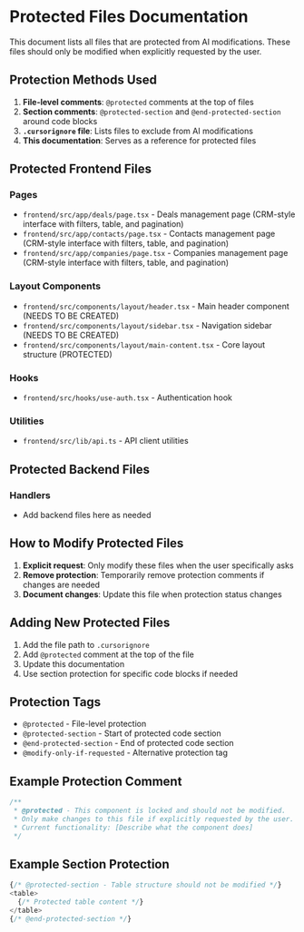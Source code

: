 # Protected Files Documentation

This document lists all files that are protected from AI modifications. These files should only be modified when explicitly requested by the user.

## Protection Methods Used

1. **File-level comments**: `@protected` comments at the top of files
2. **Section comments**: `@protected-section` and `@end-protected-section` around code blocks
3. **`.cursorignore` file**: Lists files to exclude from AI modifications
4. **This documentation**: Serves as a reference for protected files

## Protected Frontend Files

### Pages
- `frontend/src/app/deals/page.tsx` - Deals management page (CRM-style interface with filters, table, and pagination)
- `frontend/src/app/contacts/page.tsx` - Contacts management page (CRM-style interface with filters, table, and pagination)
- `frontend/src/app/companies/page.tsx` - Companies management page (CRM-style interface with filters, table, and pagination)

### Layout Components
- `frontend/src/components/layout/header.tsx` - Main header component (NEEDS TO BE CREATED)
- `frontend/src/components/layout/sidebar.tsx` - Navigation sidebar (NEEDS TO BE CREATED)
- `frontend/src/components/layout/main-content.tsx` - Core layout structure (PROTECTED)

### Hooks
- `frontend/src/hooks/use-auth.tsx` - Authentication hook

### Utilities
- `frontend/src/lib/api.ts` - API client utilities

## Protected Backend Files

### Handlers
- Add backend files here as needed

## How to Modify Protected Files

1. **Explicit request**: Only modify these files when the user specifically asks
2. **Remove protection**: Temporarily remove protection comments if changes are needed
3. **Document changes**: Update this file when protection status changes

## Adding New Protected Files

1. Add the file path to `.cursorignore`
2. Add `@protected` comment at the top of the file
3. Update this documentation
4. Use section protection for specific code blocks if needed

## Protection Tags

- `@protected` - File-level protection
- `@protected-section` - Start of protected code section
- `@end-protected-section` - End of protected code section
- `@modify-only-if-requested` - Alternative protection tag

## Example Protection Comment

```typescript
/**
 * @protected - This component is locked and should not be modified.
 * Only make changes to this file if explicitly requested by the user.
 * Current functionality: [Describe what the component does]
 */
```

## Example Section Protection

```typescript
{/* @protected-section - Table structure should not be modified */}
<table>
  {/* Protected table content */}
</table>
{/* @end-protected-section */}
```
